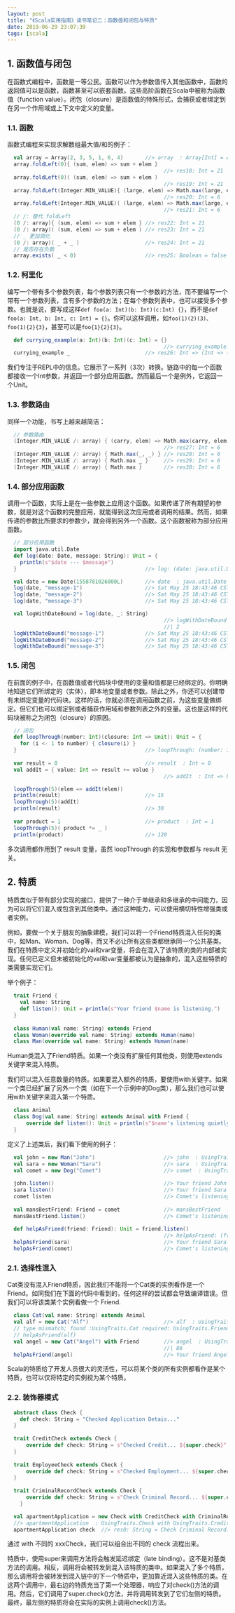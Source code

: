 ```yaml
---
layout: post
title: "《Scala实用指南》读书笔记二：函数值和闭包与特质"
date: 2019-06-29 23:07:39
tags: [scala]
---
```


## 1. 函数值与闭包

在函数式编程中，函数是一等公民。函数可以作为参数值传入其他函数中，函数的返回值可以是函数，函数甚至可以嵌套函数。这些高阶函数在Scala中被称为函数值（function value）。闭包（closure）是函数值的特殊形式，会捕获或者绑定到在另一个作用域或上下文中定义的变量。

### 1.1. 函数

函数式编程来实现求解数组最大值/和的例子：

```scala
  val array = Array(2, 3, 5, 1, 6, 4)       //> array  : Array[Int] = Array(2, 3, 5, 1, 6, 4)
  array.foldLeft(0){ (sum, elem) => sum + elem }
                                                  //> res18: Int = 21
  array.foldLeft(0)( (sum, elem) => sum + elem )
                                                  //> res19: Int = 21
  array.foldLeft(Integer.MIN_VALUE){ (large, elem) => Math.max(large, elem) }
                                                  //> res20: Int = 6
  array.foldLeft(Integer.MIN_VALUE)( (large, elem) => Math.max(large, elem) )
                                                  //> res21: Int = 6
  // /: 替代 foldLeft
  (0 /: array){ (sum, elem) => sum + elem } //> res22: Int = 21
  (0 /: array)( (sum, elem) => sum + elem ) //> res23: Int = 21
  // _ 更加简化
  (0 /: array)( _ + _ )                     //> res24: Int = 21
  // 是否存在负数
  array.exists( _ < 0)                      //> res25: Boolean = false
```

### 1.2. 柯里化

编写一个带有多个参数列表，每个参数列表只有一个参数的方法，而不要编写一个带有一个参数列表，含有多个参数的方法；在每个参数列表中，也可以接受多个参数。也就是说，要写成这样`def foo(a: Int)(b: Int)(c:Int) {}`，而不是`def foo(a: Int, b: Int, c: Int) = {}`。你可以这样调用，如`foo(1)(2)(3)、foo(1){2}{3}`，甚至可以是`foo{1}{2}{3}`。

```scala
  def currying_example(a: Int)(b: Int)(c: Int) = {}
                                                  //> currying_example: (a: Int)(b: Int)(c: Int)Unit
  currying_example _                        //> res26: Int => (Int => (Int => Unit)) = example$$$Lambda$31/1690287238@64bf3bbf
```

我们专注于REPL中的信息。它展示了一系列（3次）转换。链路中的每一个函数都接收一个Int参数，并返回一个部分应用函数。然而最后一个是例外，它返回一个Unit。

### 1.3. 参数路由

同样一个功能，书写上越来越简洁：

```scala
  // 参数路由
  (Integer.MIN_VALUE /: array) { (carry, elem) => Math.max(carry, elem) }
                                                  //> res27: Int = 6
  (Integer.MIN_VALUE /: array) { Math.max(_, _) } //> res28: Int = 6
  (Integer.MIN_VALUE /: array) { Math.max _ }     //> res29: Int = 6
  (Integer.MIN_VALUE /: array) { Math.max }       //> res30: Int = 6
```

### 1.4. 部分应用函数

调用一个函数，实际上是在一些参数上应用这个函数。如果传递了所有期望的参数，就是对这个函数的完整应用，就能得到这次应用或者调用的结果。然而，如果传递的参数比所要求的参数少，就会得到另外一个函数。这个函数被称为部分应用函数。

```scala
  // 部分应用函数
  import java.util.Date
  def log(date: Date, message: String): Unit = {
    println(s"$date --- $message")
  }                                         //> log: (date: java.util.Date, message: String)Unit

  val date = new Date(1558781026000L)       //> date  : java.util.Date = Sat May 25 18:43:46 CST 2019
  log(date, "message-1")                    //> Sat May 25 18:43:46 CST 2019 --- message-1
  log(date, "message-2")                    //> Sat May 25 18:43:46 CST 2019 --- message-2
  log(date, "message-3")                    //> Sat May 25 18:43:46 CST 2019 --- message-3

  val logWithDateBound = log(date, _: String)
                                                  //> logWithDateBound  : String => Unit = example$$$Lambda$36/1635756693@1e12798
                                                  //| 2
  logWithDateBound("message-1")             //> Sat May 25 18:43:46 CST 2019 --- message-1
  logWithDateBound("message-2")             //> Sat May 25 18:43:46 CST 2019 --- message-2
  logWithDateBound("message-3")             //> Sat May 25 18:43:46 CST 2019 --- message-3
```

### 1.5. 闭包

在前面的例子中，在函数值或者代码块中使用的变量和值都是已经绑定的。你明确地知道它们所绑定的（实体），即本地变量或者参数。除此之外，你还可以创建带有未绑定变量的代码块。这样的话，你就必须在调用函数之前，为这些变量做绑定。但它们也可以绑定到或者捕获作用域和参数列表之外的变量。这也是这样的代码块被称之为闭包（closure）的原因。

```scala
  // 闭包
  def loopThrough(number: Int)(closure: Int => Unit): Unit = {
    for (i <- 1 to number) { closure(i) }
  }                                         //> loopThrough: (number: Int)(closure: Int => Unit)Unit
  
  var result = 0                            //> result  : Int = 0
  val addIt = { value: Int => result += value }
                                                  //> addIt  : Int => Unit = example$$$Lambda$37/836514715@544fe44c

  loopThrough(5)(elem => addIt(elem))
  println(result)                           //> 15
  loopThrough(5)(addIt)
  println(result)                           //> 30
  
  var product = 1                           //> product  : Int = 1
  loopThrough(5)( product *= _ )
  println(product)                          //> 120
```

多次调用都作用到了 result 变量，虽然 loopThrough 的实现和参数都与 result 无关。

## 2. 特质

特质类似于带有部分实现的接口，提供了一种介于单继承和多继承的中间能力，因为可以将它们混入或包含到其他类中。通过这种能力，可以使用横切特性增强类或者实例。

例如，要做一个关于朋友的抽象建模，我们可以将一个Friend特质混入任何的类中，如Man、Woman、Dog等，而又不必让所有这些类都继承同一个公共基类。我们在特质中定义并初始化的val和var变量，将会在混入了该特质的类的内部被实现。任何已定义但未被初始化的val和var变量都被认为是抽象的，混入这些特质的类需要实现它们。

举个例子：

```scala
  trait Friend {
    val name: String
    def listen(): Unit = println(s"Your friend $name is listening.")
  }
  
  class Human(val name: String) extends Friend
  class Woman(override val name: String) extends Human(name)
  class Man(override val name: String) extends Human(name)
```

Human类混入了Friend特质。如果一个类没有扩展任何其他类，则使用extends关键字来混入特质。

我们可以混入任意数量的特质。如果要混入额外的特质，要使用with关键字。如果一个类已经扩展了另外一个类（如在下一个示例中的Dog类），那么我们也可以使用with关键字来混入第一个特质。

```scala
  class Animal
  class Dog(val name: String) extends Animal with Friend {
      override def listen(): Unit = println(s"$name's listening quietly.")
  }
```

定义了上述类后，我们看下使用的例子：

```scala
  val john = new Man("John")                      //> john  : UsingTraits.Man = UsingTraits$Man@506c589e
  val sara = new Woman("Sara")                    //> sara  : UsingTraits.Woman = UsingTraits$Woman@2752f6e2
  val comet = new Dog("Comet")                    //> comet  : UsingTraits.Dog = UsingTraits$Dog@e580929
  
  john.listen()                                   //> Your friend John is listening.
  sara listen()                                   //> Your friend Sara is listening.
  comet listen                                    //> Comet's listening quietly.
  
  val mansBestFriend: Friend = comet              //> mansBestFriend  : UsingTraits.Friend = UsingTraits$Dog@e580929
  mansBestFriend.listen()                         //> Comet's listening quietly.
  
  def helpAsFriend(friend: Friend): Unit = friend.listen()
                                                  //> helpAsFriend: (friend: UsingTraits.Friend)Unit
  helpAsFriend(sara)                              //> Your friend Sara is listening.
  helpAsFriend(comet)                             //> Comet's listening quietly.
```

### 2.1. 选择性混入

Cat类没有混入Friend特质，因此我们不能将一个Cat类的实例看作是一个Friend。如同我们在下面的代码中看到的，任何这样的尝试都会导致编译错误。但我们可以将该类某个实例看做一个 Friend.

```scala
  class Cat(val name: String) extends Animal
  val alf = new Cat("Alf")                        //> alf  : UsingTraits.Cat = UsingTraits$Cat$1@34ce8af7
  // type mismatch; found :UsingTraits.Cat required: UsingTraits.Friend
  // helpAsFriend(alf)
  val angel = new Cat("Angel") with Friend        //> angel  : UsingTraits.Cat with UsingTraits.Friend = UsingTraits$$anon$1@b6842
                                                  //| 86
  helpAsFriend(angel)                             //> Your friend Angel is listening.
```

Scala的特质给了开发人员很大的灵活性，可以将某个类的所有实例都看作是某个特质，也可以仅将特定的实例视为某个特质。

### 2.2. 装饰器模式

```scala
  abstract class Check {
    def check: String = "Checked Application Detais..."
  }
  
  trait CreditCheck extends Check {
      override def check: String = s"Checked Credit... ${super.check}"
  }
  
  trait EmployeeCheck extends Check {
      override def check: String = s"Checked Employment... ${super.check}"
  }
  
  trait CriminalRecordCheck extends Check {
      override def check: String = s"Check Criminal Record... ${super.check}"
    }

  val apartmentApplication = new Check with CreditCheck with CriminalRecordCheck
  //> apartmentApplication  : UsingTraits.Check with UsingTraits.CreditCheck  UsingTraits.CriminalRecordCheck = UsingTraits$$anon$2@880ec60
  apartmentApplication check  //> res0: String = Check Criminal Record... Checked Credit... Checked Application Detais...
```

通过 with 不同的 xxxCheck，我们可以组合出不同的 check 流程出来。

特质中，使用super来调用方法将会触发延迟绑定（late binding）。这不是对基类方法的调用。相反，调用将会被转发到混入该特质的类中。如果混入了多个特质，那么调用将会被转发到混入链中的下一个特质中，更加靠近混入这些特质的类。在这两个调用中，最右边的特质充当了第一个处理器，响应了对check()方法的调用。然后，它们调用了super.check()方法，并将调用转发到了它们左侧的特质。最终，最左侧的特质将会在实际的实例上调用check()方法。


